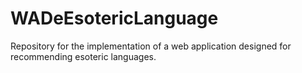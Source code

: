# WADeEsotericLanguage
Repository for the implementation of a web application designed for recommending esoteric languages.
